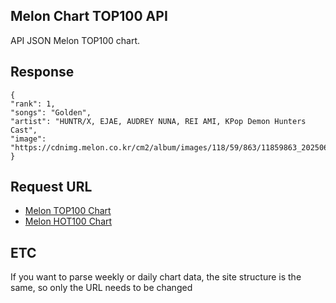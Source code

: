 ## Melon Chart TOP100 API
API JSON Melon TOP100 chart.

## Response
```
{
"rank": 1,
"songs": "Golden",
"artist": "HUNTR/X, EJAE, AUDREY NUNA, REI AMI, KPop Demon Hunters Cast",
"image": "https://cdnimg.melon.co.kr/cm2/album/images/118/59/863/11859863_20250620104512_500.jpg/melon/resize/120/quality/80/optimize"
}
```
## Request URL
* <a href='https://sinamon.dothome.co.kr/melon/top100'>Melon TOP100 Chart</a>
* <a href='https://sinamon.dothome.co.kr/melon/hot100'>Melon HOT100 Chart</a>

## ETC
If you want to parse weekly or daily chart data, the site structure is the same, so only the URL needs to be changed
